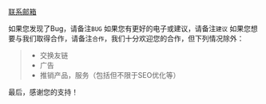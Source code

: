 
<!-- 背Ta单词 简介 -->
[联系邮箱](../../include/email.md ':include')

如果您发现了Bug，请备注`BUG`
如果您有更好的电子或建议，请备注`建议`
如果您想要与我们取得合作，请备注`合作`，我们十分欢迎您的合作，但下列情况除外：
> - 交换友链
> - 广告
> - 推销产品，服务（包括但不限于SEO优化等）

最后，感谢您的支持！